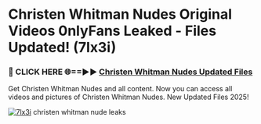 # Christen Whitman Nudes Original Videos 0nlyFans Leaked - Files Updated! (7lx3i)

<h3>🔴 CLICK HERE 🌐==►► <a href="https://tinyurl.com/yc6ubb5a" rel="nofollow">Christen Whitman Nudes Updated Files</a></h3>

Get Christen Whitman Nudes and all content. Now you can access all videos and pictures of Christen Whitman Nudes. New Updated Files 2025!

[![7lx3i](https://i.imgur.com/7eu0CRL.gif)](https://tinyurl.com/yc6ubb5a)
christen whitman nude leaks